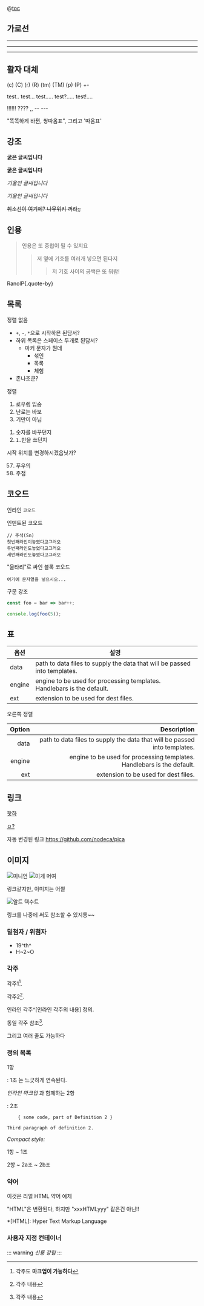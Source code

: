 @[toc](목차)

## 가로선

---

---

---

## 활자 대체

(c) (C) (r) (R) (tm) (TM) (p) (P) +-

test.. test... test..... test?..... test!....

!!!!!! ???? ,, -- ---

"똑똑하게 바뀐, 쌍따옴표", 그리고 '따음표'

## 강조

**굵은 글씨입니다**

**굵은 글씨입니다**

_기울인 글씨입니다_

_기울인 글씨입니다_

~~취소선이 여기에? 나무위키 꺼라;;~~

## 인용

> 인용은 또 중첩이 될 수 있지요
> > 저 옆에 기호를 여러개 넣으면 된다지
> >
> > > 저 기호 사이의 공백은 또 뭐람!

RanolP{.quote-by}

## 목록

정렬 없음

- `+`, `-`, `*`으로 시작하믄 된담서?
- 하위 목록은 스페이스 두개로 된담서?
  - 마커 문자가 뭔데
    - 섞인
    * 목록
    - 체험
- 존나조쿤?

정렬

1.  로우렘 입숨
2.  난로는 바보
3.  기만이 아님

1)  숫자를 바꾸던지
1)  `1.`만을 쓰던지

시작 위치를 변경하시겠읍닛가?

57. 푸우의
1.  주점

## 코오드

인라인 `코오드`

인덴트된 코오드

    // 주석(Sn)
    첫번째라인이놓였다고그러오
    두번째라인도놓였다고그러오
    세번째라인도놓였다고그러오

"울타리"로 싸인 블록 코오드

```
여기에 문자열을 넣으시오...
```

구문 강조

```js
const foo = bar => bar++;

console.log(foo(5));
```

## 표

| 옵션   | 설명                                                                      |
| ------ | ------------------------------------------------------------------------- |
| data   | path to data files to supply the data that will be passed into templates. |
| engine | engine to be used for processing templates. Handlebars is the default.    |
| ext    | extension to be used for dest files.                                      |

오른쪽 정렬

| Option |                                                               Description |
| -----: | ------------------------------------------------------------------------: |
|   data | path to data files to supply the data that will be passed into templates. |
| engine |    engine to be used for processing templates. Handlebars is the default. |
|    ext |                                      extension to be used for dest files. |

## 링크

[핫하](http://dev.nodeca.com)

[ㅇ?](http://nodeca.github.io/pica/demo/ "ㅇ!")

자동 변경된 링크 https://github.com/nodeca/pica

## 이미지

![미니언](https://octodex.github.com/images/minion.png)
![이게 머여](https://octodex.github.com/images/stormtroopocat.jpg "ㅎㅅㅎ")

링크같지만, 이미지는 어쩔

![알트 텍수트][id]

링크를 나중에 써도 참조할 수 있지롱~~

[id]: https://octodex.github.com/images/dojocat.jpg "개쩌는군"

### 밑첨자 / 위첨자

- 19^th^
- H~2~O

### 각주

각주1[^first].

각주2[^second].

인라인 각주^[인라인 각주의 내용] 정의.

동일 각주 참조[^second].

[^first]: 각주도 **마크업이 가능하다**

  그리고 여러 줄도 가능하다

[^second]: 각주 내용

### 정의 목록

1항

: 1조
는 느긋하게 연속된다.

_인라인 마크업_ 과 함께하는 2항

: 2조

        { some code, part of Definition 2 }

    Third paragraph of definition 2.

_Compact style:_

1항
~ 1조

2항
~ 2a조
~ 2b조

### 약어

이것은 리얼 HTML 약어 예제

"HTML"은 변환된다, 하지만 "xxxHTMLyyy" 같은건 아닌!!

*[HTML]: Hyper Text Markup Language

### 사용자 지정 컨테이너

::: warning
_신룡 강림_
:::
